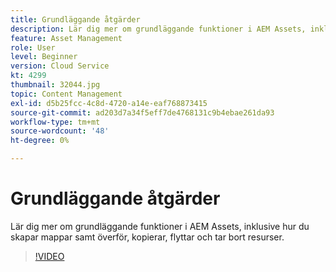 ```yaml
---
title: Grundläggande åtgärder
description: Lär dig mer om grundläggande funktioner i AEM Assets, inklusive hur du skapar mappar samt överför, kopierar, flyttar och tar bort resurser.
feature: Asset Management
role: User
level: Beginner
version: Cloud Service
kt: 4299
thumbnail: 32044.jpg
topic: Content Management
exl-id: d5b25fcc-4c8d-4720-a14e-eaf768873415
source-git-commit: ad203d7a34f5eff7de4768131c9b4ebae261da93
workflow-type: tm+mt
source-wordcount: '48'
ht-degree: 0%

---
```


# Grundläggande åtgärder

Lär dig mer om grundläggande funktioner i AEM Assets, inklusive hur du skapar mappar samt överför, kopierar, flyttar och tar bort resurser.

>[!VIDEO](https://video.tv.adobe.com/v/32044/?quality=12&learn=on&hidetitle=true)
